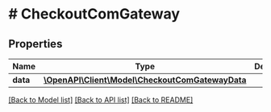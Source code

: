 # # CheckoutComGateway

## Properties

Name | Type | Description | Notes
------------ | ------------- | ------------- | -------------
**data** | [**\OpenAPI\Client\Model\CheckoutComGatewayData**](CheckoutComGatewayData.md) |  |

[[Back to Model list]](../../README.md#models) [[Back to API list]](../../README.md#endpoints) [[Back to README]](../../README.md)
